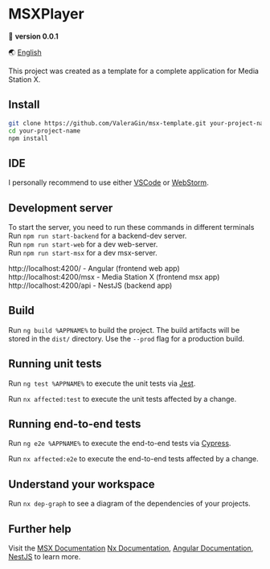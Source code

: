 # MSXPlayer

🚀 **version 0.0.1**

🌏 [English](README.md)

This project was created as a template for a complete application for Media Station X.

## Install

```bash
git clone https://github.com/ValeraGin/msx-template.git your-project-name
cd your-project-name
npm install
```

## IDE

I personally recommend to use either [VSCode](https://code.visualstudio.com/) or [WebStorm](https://www.jetbrains.com/ru-ru/webstorm/).

## Development server

To start the server, you need to run these commands in different terminals  
Run `npm run start-backend` for a backend-dev server.  
Run `npm run start-web` for a dev web-server.  
Run `npm run start-msx` for a dev msx-server.  

http://localhost:4200/ - Angular (frontend web app)  
http://localhost:4200/msx - Media Station X (frontend msx app)  
http://localhost:4200/api - NestJS (backend app)  

## Build

Run `ng build %APPNAME%` to build the project. The build artifacts will be stored in the `dist/` directory. Use the `--prod` flag for a production build.

## Running unit tests

Run `ng test %APPNAME%` to execute the unit tests via [Jest](https://jestjs.io).

Run `nx affected:test` to execute the unit tests affected by a change.

## Running end-to-end tests

Run `ng e2e %APPNAME%` to execute the end-to-end tests via [Cypress](https://www.cypress.io).

Run `nx affected:e2e` to execute the end-to-end tests affected by a change.

## Understand your workspace

Run `nx dep-graph` to see a diagram of the dependencies of your projects.

## Further help

Visit the [MSX Documentation](https://msx.benzac.de/wiki/index.php) [Nx Documentation](https://nx.dev/angular), [Angular Documentation](https://angular.io/), [NestJS](https://nestjs.com/) to learn more.
